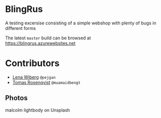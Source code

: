 # BlingRus
A testing excersise consisting of a simple webshop with plenty of bugs in different forms

The latest `master` build can be browsed at https://blingrus.azurewebsites.net

# Contributors

- [Lena Wiberg](https://github.com/pejgan) `@pejgan`
- [Tomas Rosenqvist](https://github.com/muamaidbengt) `@muamaidbengt`

## Photos
malcolm lightbody on Unsplash
